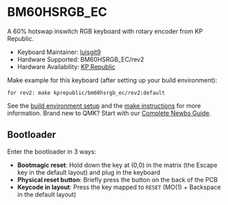 # BM60HSRGB_EC

A 60% hotswap inswitch RGB keyboard with rotary encoder from KP Republic. 

* Keyboard Maintainer: [luisgit9](https://github.com/luisgit9)
* Hardware Supported: BM60HSRGB_EC/rev2
* Hardware Availability: [KP Republic](https://kprepublic.com/products/bm60ec-bm60-ec-rgb-60-gh60-hot-swappable-custom-mechanical-keyboard-pcb-programmed-qmk-via-rgb-switch-type-c-rotary-knob)

Make example for this keyboard (after setting up your build environment):

    for rev2: make kprepublic/bm60hsrgb_ec/rev2:default

See the [build environment setup](https://docs.qmk.fm/#/getting_started_build_tools) and the [make instructions](https://docs.qmk.fm/#/getting_started_make_guide) for more information. Brand new to QMK? Start with our [Complete Newbs Guide](https://docs.qmk.fm/#/newbs).


## Bootloader

Enter the bootloader in 3 ways:

* **Bootmagic reset**: Hold down the key at (0,0) in the matrix (the Escape key in the default layout) and plug in the keyboard
* **Physical reset button**: Briefly press the button on the back of the PCB
* **Keycode in layout**: Press the key mapped to `RESET` (MO(1) + Backspace in the default layout)
